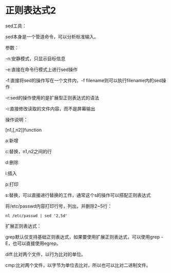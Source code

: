 # 正则表达式2

sed工具：

sed本身是一个管道命令，可以分析标准输入。

参数：

-n:安静模式，只显示目标信息

-e:直接在命令行模式上进行sed操作

-f:直接将sed的操作写在一个文件内，-f filename则可以执行filename内的sed操作

-r:sed的操作使用的是扩展型正则表达式的语法

-i:直接修改读取的文件内容，而不是屏幕输出

操作说明：

[n1,[,n2]]function

a:新增

c:替换，n1,n2之间的行

d:删除

i:插入

p:打印

s:替换，可以直接进行替换的工作，通常这个s的操作可以搭配正则表达式

将/etc/passwd内容打印行号，列出，并删除2~5行：

```
nl /etc/passwd | sed '2,5d'
```

扩展正则表达式：

grep默认仅支持基础正则表达式，如果要使用扩展正则表达式，可以使用grep -E，也可以直接使用egrep。

diff:比对两个文件，以行为比对的单位。

cmp:比对两个文件，以字节为单位去比对，所以也可以比对二进制文件。